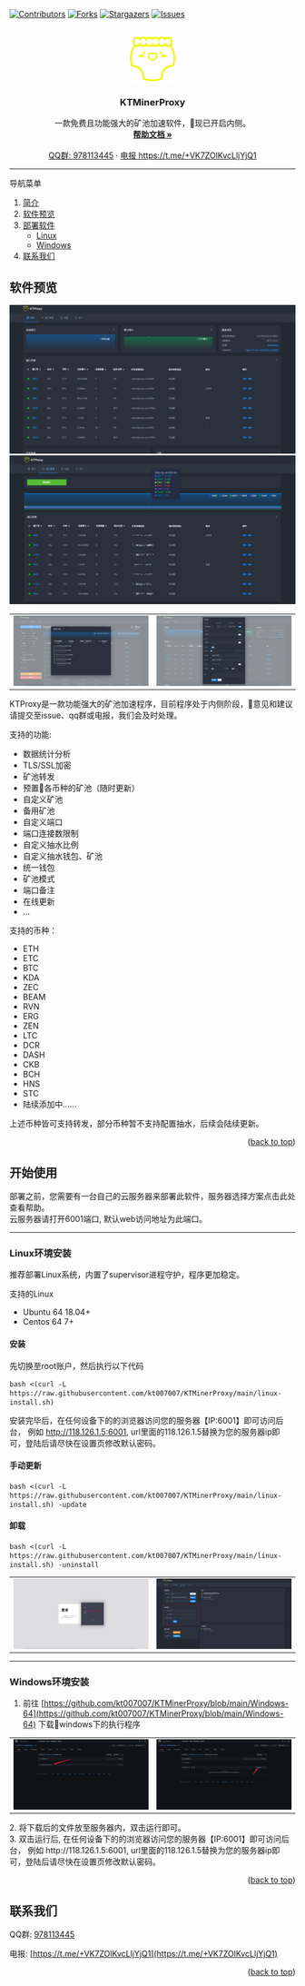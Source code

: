 <div id="top"></div>

[![Contributors][contributors-shield]][contributors-url]
[![Forks][forks-shield]][forks-url]
[![Stargazers][stars-shield]][stars-url]
[![Issues][issues-shield]][issues-url]



<!-- PROJECT LOGO -->
<br />
<div align="center">
  <a href="https://github.com/kt007007/KTMinerProxy">
    <img src="./image/logo.png" alt="Logo" width="80" height="80">
  </a>

  <h3 align="center">KTMinerProxy</h3>

  <p align="center">
    一款免费且功能强大的矿池加速软件，现已开启内侧。
    <br />
    <a href="https://www.kdocs.cn/l/slPG1q488Trc"><strong>帮助文档 »</strong></a>
    <br />
    <br />
    <a href="https://qm.qq.com/cgi-bin/qm/qr?k=2qOW3S0PnHGL_30AmNmLLRDp2bhwIi3M&jump_from=webapi">QQ群: 978113445</a>
    ·
    <a href="https://t.me/+VK7ZOlKvcLljYjQ1"> 电报 https://t.me/+VK7ZOlKvcLljYjQ1</a>
  </p>
</div>

<hr>

<!-- TABLE OF CONTENTS -->
<summary>导航菜单</summary>
<ol>
<li>
    <a href="#about-the-project">简介</a>
</li>
<li>
    <a href="#preview">软件预览</a>
</li>
<li>
    <a href="#install">部署软件</a>
    <ul>
    <li><a href="#linux">Linux</a></li>
    <li><a href="#windows">Windows</a></li>
    </ul>
</li>
<li><a href="#about">联系我们</a></li>
</ol>



<!-- ABOUT THE PROJECT -->
<p id="preview"></p>

## 软件预览

![预览图片](./image/jt1.png)
![预览图片](./image/jt3.png)

<table>
    <tr>
        <td>
            <center>
                <img src="./image/jt5.png" alt="Logo">
            </center>
        </td>
        <td>
            <center>
                <img src="./image/jt2.png" alt="Logo">
            </center>
        </td>
    </tr>
</table>


<p id="about-the-project">KTProxy是一款功能强大的矿池加速程序，目前程序处于内侧阶段，意见和建议请提交至issue、qq群或电报，我们会及时处理。</p>

支持的功能:
* 数据统计分析
* TLS/SSL加密
* 矿池转发
* 预置各币种的矿池（随时更新）
* 自定义矿池
* 备用矿池
* 自定义端口
* 端口连接数限制
* 自定义抽水比例
* 自定义抽水钱包、矿池
* 统一钱包
* 矿池模式
* 端口备注
* 在线更新
* ...

支持的币种：
* ETH
* ETC
* BTC
* KDA
* ZEC
* BEAM
* RVN
* ERG
* ZEN
* LTC
* DCR
* DASH
* CKB
* BCH
* HNS
* STC
* 陆续添加中......

上述币种皆可支持转发，部分币种暂不支持配置抽水，后续会陆续更新。

<p align="right">(<a href="#top">back to top</a>)</p>



<!-- GETTING STARTED -->
<p id="install"></p>

## 开始使用

部署之前，您需要有一台自己的云服务器来部署此软件，服务器选择方案点击此处查看帮助。<br>
云服务器请打开6001端口, 默认web访问地址为此端口。

<hr>

<p id="linux"></p>

### Linux环境安装

推荐部署Linux系统，内置了supervisor进程守护，程序更加稳定。

支持的Linux

* Ubuntu 64 18.04+
* Centos 64 7+

#### 安装
先切换至root账户，然后执行以下代码
  ```
  bash <(curl -L https://raw.githubusercontent.com/kt007007/KTMinerProxy/main/linux-install.sh)
  ```
安装完毕后，在任何设备下的的浏览器访问您的服务器【IP:6001】即可访问后台， 例如 http://118.126.1.5:6001, url里面的118.126.1.5替换为您的服务器ip即可，登陆后请尽快在设置页修改默认密码。

#### 手动更新

```
bash <(curl -L https://raw.githubusercontent.com/kt007007/KTMinerProxy/main/linux-install.sh) -update
```

#### 卸载

````
bash <(curl -L https://raw.githubusercontent.com/kt007007/KTMinerProxy/main/linux-install.sh) -uninstall
````

<table>
    <tr>
        <td>
            <center>
                <img src="./image/jt6.png" alt="Logo">
            </center>
        </td>
        <td>
            <center>
                <img src="./image/jt7.png" alt="Logo">
            </center>
        </td>
    </tr>
</table>

<hr>

<p id="windows"></p>

### Windows环境安装

1. 前往 [https://github.com/kt007007/KTMinerProxy/blob/main/Windows-64](https://github.com/kt007007/KTMinerProxy/blob/main/Windows-64) 下载windows下的执行程序
<table>
    <tr>
        <td>
            <center>
                <img src="./image/jt8.png" alt="Logo">
            </center>
        </td>
        <td>
            <center>
                <img src="./image/jt9.png" alt="Logo">
            </center>
        </td>
    </tr>
</table>
2. 将下载后的文件放至服务器内，双击运行即可。<br>
3. 双击运行后, 在任何设备下的的浏览器访问您的服务器【IP:6001】即可访问后台， 例如 http://118.126.1.5:6001, url里面的118.126.1.5替换为您的服务器ip即可，登陆后请尽快在设置页修改默认密码。

<p align="right">(<a href="#top">back to top</a>)</p>

<!-- CONTACT -->
<p id="about"></p>

## 联系我们

QQ群: [978113445](https://qm.qq.com/cgi-bin/qm/qr?k=2qOW3S0PnHGL_30AmNmLLRDp2bhwIi3M&jump_from=webapi)

电报: [https://t.me/+VK7ZOlKvcLljYjQ1](https://t.me/+VK7ZOlKvcLljYjQ1)

<p align="right">(<a href="#top">back to top</a>)</p>


[contributors-shield]: https://img.shields.io/github/contributors/kt007007/KTMinerProxy.svg?style=for-the-badge
[contributors-url]: https://github.com/kt007007/KTMinerProxy/graphs/contributors
[forks-shield]: https://img.shields.io/github/forks/kt007007/KTMinerProxy.svg?style=for-the-badge
[forks-url]: https://github.com/kt007007/KTMinerProxy/network/members
[stars-shield]: https://img.shields.io/github/stars/kt007007/KTMinerProxy.svg?style=for-the-badge
[stars-url]: https://github.com/kt007007/KTMinerProxy/stargazers
[issues-shield]: https://img.shields.io/github/issues/kt007007/KTMinerProxy.svg?style=for-the-badge
[issues-url]: https://github.com/kt007007/KTMinerProxy/issues
[license-shield]: https://img.shields.io/github/license/kt007007/KTMinerProxy.svg?style=for-the-badge